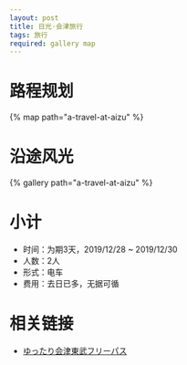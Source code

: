 ```yaml
---
layout: post
title: 日光·会津旅行
tags: 旅行
required: gallery map
---
```


# 路程规划

{% map path="a-travel-at-aizu" %}

# 沿途风光

{% gallery path="a-travel-at-aizu" %}

# 小计

- 时间：为期3天，2019/12/28 ~ 2019/12/30
- 人数：2人
- 形式：电车
- 费用：去日已多，无据可循

# 相关链接

- [ゆったり会津東武フリーパス](https://www.tobu.co.jp/odekake/ticket/nikko-kinugawa/aizu.html)
